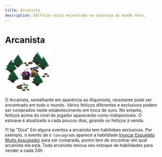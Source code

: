 ```yaml
---
title: Arcanista
description: Edifício uníco encontrado na natureza do mundo Orna.
---
```


# Arcanista
![Arcanista](https://raw.githubusercontent.com/Orna-Brasil/Assets/main/Edificios/Arcanist.webp)
 
O Arcanista, semelhante em aparência ao Alquimista, raramente pode ser encontrado em todo o mundo. Vários feitiços diferentes e exclusivos podem ser comprados neste estabelecimento em troca de ouro. No entanto, feitiços acima do nível do jogador aparecerão como indisponíveis. O estoque é atualizado a cada poucos dias, girando os feitiços à venda.

!!! tip "Dica"
    Em alguns eventos a arcanista tem habilidaes exclusivas. Por exemplo, o evento de `O Consagrado` aparece a habildiade [Invocar Esqueleto Muito Assustador](https://playorna.com/codex/spells/summon-very-scary-skeleton/?lang=pt-br) para ser comprada, porém tem de encontrar em qual arcanista ela está. Toda arcanista renova seu estoque de habilidades para vender a cada 24h
